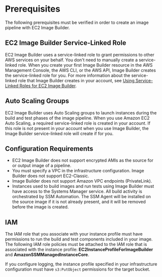 # Prerequisites<a name="image-builder-setting-up"></a>

The following prerequisites must be verified in order to create an image pipeline with EC2 Image Builder\.

## EC2 Image Builder Service\-Linked Role<a name="image-builder-auto-scaling-prereq"></a>

EC2 Image Builder uses a service\-linked role to grant permissions to other AWS services on your behalf\. You don't need to manually create a service\-linked role\. When you create your first Image Builder resource in the AWS Management Console, the AWS CLI, or the AWS API, Image Builder creates the service\-linked role for you\. For more information about the service\-linked role that Image Builder creates in your account, see [Using Service\-Linked Roles for EC2 Image Builder](image-builder-service-linked-role.md)\. 

## Auto Scaling Groups<a name="image-builder-auto-scaling-prereq"></a>

EC2 Image Builder uses Auto Scaling groups to launch instances during the build and test phases of the image pipeline\. When you use Amazon EC2 Auto Scaling, a required service\-linked role is created in your account\. If this role is not present in your account when you use Image Builder, the Image Builder service\-linked role will create if for you\. 

## Configuration Requirements<a name="image-builder-config"></a>
+ EC2 Image Builder does not support encrypted AMIs as the source for or output image of a pipeline\.
+ You must specify a VPC in the infrastructure configuration\. Image Builder does not support EC2\-Classic\. 
+ Image Builder does not support Amazon VPC endpoints \(PrivateLink\)\.
+ Instances used to build images and run tests using Image Builder must have access to the Systems Manager service\. All build activity is orchestrated by SSM Automation\. The SSM Agent will be installed on the source image if it is not already present, and it will be removed before the image is created\.

## IAM<a name="image-builder-IAM-prereq"></a>

The IAM role that you associate with your instance profile must have permissions to run the build and test components included in your image\. The following IAM role policies must be attached to the IAM role that is associated with the instance profile: **EC2InstanceProfileForImageBuilder** and **AmazonSSMManagedInstanceCore**\.

If you configure logging, the instance profile specified in your infrastructure configuration must have `s3:PutObject` permissions for the target bucket\. 
